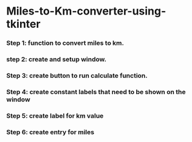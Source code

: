 # Miles-to-Km-converter-using-tkinter
### Step 1: function to convert miles to km.
### step 2: create and setup window.
### Step 3: create button to run calculate function.
### Step 4: create constant labels that need to be shown on the window
### Step 5: create label for km value
### Step 6: create entry for miles

